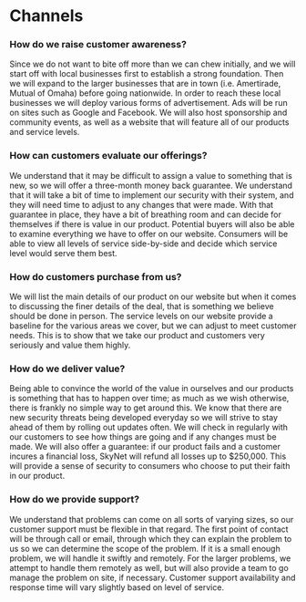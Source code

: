# Channels


### How do we raise customer awareness?
 Since we do not want to bite off more than we can chew initially, and we will start off with local businesses first to establish a strong foundation. Then we will expand to the larger businesses that are in town (i.e. Amertirade, Mutual of Omaha) before going nationwide. In order to reach these local businesses we will deploy various forms of advertisement. Ads will be run on sites such as Google and Facebook. We will also host sponsorship and community events, as well as a website that will feature all of our products and service levels.
### How can customers evaluate our offerings?
 We understand that it may be difficult to assign a value to something that is new, so we will offer a three-month money back guarantee. We understand that it will take a bit of time to implement our security with their system, and they will need time to adjust to any changes that were made. With that guarantee in place, they have a bit of breathing room and can decide for themselves if there is value in our product. Potential buyers will also be able to examine everything we have to offer on our website. Consumers will be able to view all levels of service side-by-side and decide which service level would serve them best. 
### How do customers purchase from us?
 We will list the main details of our product on our website but when it comes to discussing the finer details of the deal, that is something we believe should be done in person. The service levels on our website provide a baseline for the various areas we cover, but we can adjust to meet customer needs. This is to show that we take our product and customers very seriously and value them highly.   
### How do we deliver value?
 Being able to convince the world of the value in ourselves and our products is something that has to happen over time; as much as we wish otherwise, there is frankly no simple way to get around this. We know that there are new security threats being developed everyday so we will strive to stay ahead of them by rolling out updates often. We will check in regularly with our customers to see how things are going and if any changes must be made. We will also offer a guarantee: if our product fails and a customer incures a financial loss, SkyNet will refund all losses up to $250,000. This will provide a sense of security to consumers who choose to put their faith in our product.
### How do we provide support?
 We understand that problems can come on all sorts of varying sizes, so our customer support must be flexible in that regard. The first point of contact will be through call or email, through which they can explain the problem to us so we can determine the scope of the problem. If it is a small enough problem, we will handle it swiftly and remotely. For the larger problems, we attempt to handle them remotely as well, but will also provide a team to go manage the problem on site, if necessary. Customer support availability and response time will vary slightly based on level of service.
